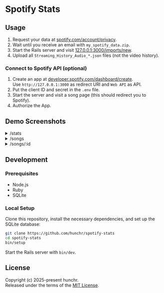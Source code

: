 # Spotify Stats

## Usage

1. Request your data at [spotify.com/account/privacy](https://www.spotify.com/us/account/privacy/).
2. Wait until you receive an email with `my_spotify_data.zip`.
3. Start the Rails server and visit [127.0.0.1:3000/imports/new](http://127.0.0.1:3000/imports/new).
4. Upload all `Streaming_History_Audio_*.json` files (not the video history).

### Connect to Spotify API (optional)

1. Create an app at [developer.spotify.com/dashboard/create](https://developer.spotify.com/dashboard/create).\
   Use `http://127.0.0.1:3000` as redirect URI and `Web API` as API.
2. Put the client ID and secret in the `.env` file.
3. Start the server and visit a song page (this should redirect you to Spotify).
4. Authorize the App.

## Demo Screenshots
<details>
   <summary>/stats</summary>
   <img alt="Stats page" width="150" src="https://github.com/user-attachments/assets/8f7585cf-43de-4ce1-905d-a32c0fcca5c1">
</details>
<details>
   <summary>/songs</summary>
   <img alt="Songs index page" width="700" src="https://github.com/user-attachments/assets/55525fca-6d81-4b90-a1e2-cef819406566">
</details>
<details>
   <summary>/songs/:id</summary>
   <img alt="Songs show page" width="400" src="https://github.com/user-attachments/assets/abbb3b4f-0544-4498-8ee6-9732dfafeb3a">
</details>

## Development

### Prerequisites

- Node.js
- Ruby
- SQLite

### Local Setup

Clone this repository, install the necessary dependencies, and set up the SQLite database:

```sh
git clone https://github.com/hunchr/spotify-stats
cd spotify-stats
bin/setup
```

Start the Rails server with `bin/dev`.

## License

Copyright (c) 2025-present hunchr.\
Released under the terms of the [MIT License](https://github.com/hunchr/spotify-stats/blob/main/LICENSE).

